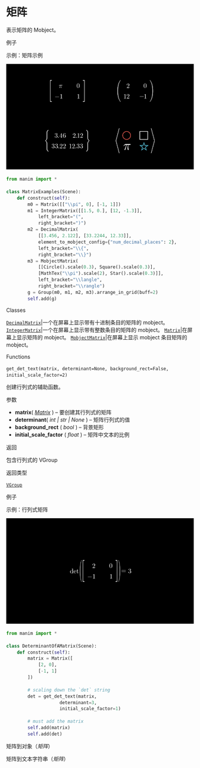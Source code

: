 # 矩阵

表示矩阵的 Mobject。

例子

示例：矩阵示例

![MatrixExamples-1.png](./static/MatrixExamples-1.png)

```py
from manim import *

class MatrixExamples(Scene):
    def construct(self):
        m0 = Matrix([["\\pi", 0], [-1, 1]])
        m1 = IntegerMatrix([[1.5, 0.], [12, -1.3]],
            left_bracket="(",
            right_bracket=")")
        m2 = DecimalMatrix(
            [[3.456, 2.122], [33.2244, 12.33]],
            element_to_mobject_config={"num_decimal_places": 2},
            left_bracket="\\{",
            right_bracket="\\}")
        m3 = MobjectMatrix(
            [[Circle().scale(0.3), Square().scale(0.3)],
            [MathTex("\\pi").scale(2), Star().scale(0.3)]],
            left_bracket="\\langle",
            right_bracket="\\rangle")
        g = Group(m0, m1, m2, m3).arrange_in_grid(buff=2)
        self.add(g)
```

Classes

[`DecimalMatrix`]()|一个在屏幕上显示带有十进制条目的矩阵的 mobject。
[`IntegerMatrix`]()|一个在屏幕上显示带有整数条目的矩阵的 mobject。
[`Matrix`]()|在屏幕上显示矩阵的 mobject。
[`MobjectMatrix`]()|在屏幕上显示 mobject 条目矩阵的 mobject。


Functions

`get_det_text(matrix, determinant=None, background_rect=False, initial_scale_factor=2)`

创建行列式的辅助函数。

参数

- **matrix**( [_Matrix_]() ) – 要创建其行列式的矩阵
- **determinant**( _int_ _|_ _str_ _|_ _None_ ) – 矩阵行列式的值
- **background_rect** ( _bool_ ) – 背景矩形
- **initial_scale_factor** ( _float_ ) – 矩阵中文本的比例

返回

包含行列式的 VGroup

返回类型

[`VGroup`]()

例子

示例：行列式矩阵

![DeterminantOfAMatrix-1.png](./static/DeterminantOfAMatrix-1.png)

```py
from manim import *

class DeterminantOfAMatrix(Scene):
    def construct(self):
        matrix = Matrix([
            [2, 0],
            [-1, 1]
        ])

        # scaling down the `det` string
        det = get_det_text(matrix,
                    determinant=3,
                    initial_scale_factor=1)

        # must add the matrix
        self.add(matrix)
        self.add(det)
```

矩阵到对象（_矩阵_）

矩阵到文本字符串（_矩阵_）